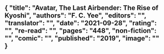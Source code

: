 {
 "title": "Avatar, The Last Airbender: The Rise of Kyoshi",
 "authors": "F. C. Yee",
 "editors": "",
 "translator": "",
 "date": "2021-09-28",
 "rating": "",
 "re-read": "",
 "pages": "448",
 "non-fiction": "",
 "comic": "",
 "published": "2019",
 "image": ""
}
---

